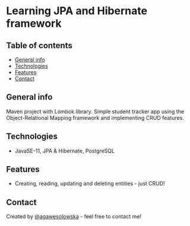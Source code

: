 # Learning JPA and Hibernate framework

## Table of contents
* [General info](#general-info)
* [Technologies](#technologies)
* [Features](#features)
* [Contact](#contact)

## General info
Maven project with Lombok library.
Simple student tracker app using the Object-Relational Mapping framework and implementing CRUD features.

## Technologies
* JavaSE-11, JPA & Hibernate, PostgreSQL

## Features
* Creating, reading, updating and deleting entities - just CRUD!

## Contact
Created by [@agawesolowska](https://www.linkedin.com/in/agawesolowska/) - feel free to contact me!
